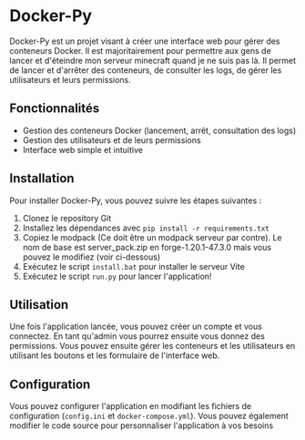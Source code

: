 # Docker-Py

Docker-Py est un projet visant à créer une interface web pour gérer des conteneurs Docker. Il est majoritairement pour permettre aux gens de lancer et d'éteindre mon serveur minecraft quand je ne suis pas là.
Il permet de lancer et d'arrêter des conteneurs, de consulter les logs, de gérer les utilisateurs et leurs permissions.

## Fonctionnalités

* Gestion des conteneurs Docker (lancement, arrêt, consultation des logs)
* Gestion des utilisateurs et de leurs permissions
* Interface web simple et intuitive

## Installation

Pour installer Docker-Py, vous pouvez suivre les étapes suivantes :

1. Clonez le repository Git
2. Installez les dépendances avec `pip install -r requirements.txt`
3. Copiez le modpack (Ce doit être un modpack serveur par contre). Le nom de base est server_pack.zip en forge-1.20.1-47.3.0 mais vous pouvez le modifiez (voir ci-dessous)
4. Exécutez le script `install.bat` pour installer le serveur Vite
5. Exécutez le script `run.py` pour lancer l'application!

## Utilisation

Une fois l'application lancée, vous pouvez créer un compte et vous connectez. En tant qu'admin vous pourrez ensuite vous donnez des permissions.
Vous pouvez ensuite gérer les conteneurs et les utilisateurs en utilisant les boutons et les formulaire de l'interface web.

## Configuration

Vous pouvez configurer l'application en modifiant les fichiers de configuration (`config.ini` et `docker-compose.yml`).
Vous pouvez également modifier le code source pour personnaliser l'application à vos besoins

